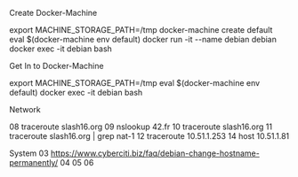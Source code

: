 Create Docker-Machine

export MACHINE_STORAGE_PATH=/tmp 
docker-machine create default
eval $(docker-machine env default)
docker run -it --name debian debian
docker exec -it debian bash


Get In to Docker-Machine

export MACHINE_STORAGE_PATH=/tmp 
eval $(docker-machine env default)
docker exec -it debian bash

Network

08 traceroute slash16.org
09 nslookup 42.fr
10 traceroute slash16.org
11 traceroute slash16.org | grep nat-1
12 traceroute 10.51.1.253
14 host 10.51.1.81


System
03 https://www.cyberciti.biz/faq/debian-change-hostname-permanently/
04 
05
06

